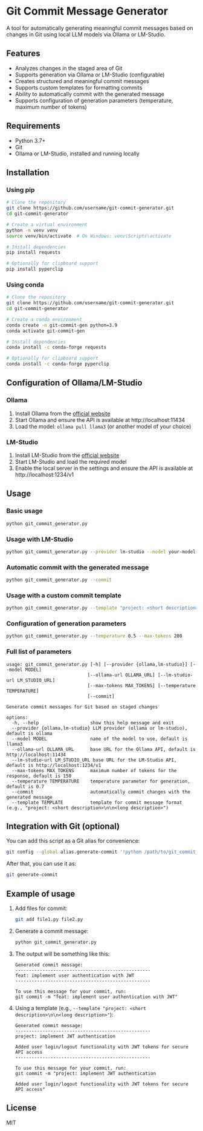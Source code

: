 # Git Commit Message Generator

A tool for automatically generating meaningful commit messages based on changes in Git using local LLM models via Ollama or LM-Studio.

## Features

- Analyzes changes in the staged area of Git
- Supports generation via Ollama or LM-Studio (configurable)
- Creates structured and meaningful commit messages
- Supports custom templates for formatting commits
- Ability to automatically commit with the generated message
- Supports configuration of generation parameters (temperature, maximum number of tokens)

## Requirements

- Python 3.7+
- Git
- Ollama or LM-Studio, installed and running locally

## Installation

### Using pip

```bash
# Clone the repository
git clone https://github.com/username/git-commit-generator.git
cd git-commit-generator

# Create a virtual environment
python -m venv venv
source venv/bin/activate  # On Windows: venv\Scripts\activate

# Install dependencies
pip install requests

# Optionally for clipboard support
pip install pyperclip
```

### Using conda

```bash
# Clone the repository
git clone https://github.com/username/git-commit-generator.git
cd git-commit-generator

# Create a conda environment
conda create -n git-commit-gen python=3.9
conda activate git-commit-gen

# Install dependencies
conda install -c conda-forge requests

# Optionally for clipboard support
conda install -c conda-forge pyperclip
```

## Configuration of Ollama/LM-Studio

### Ollama

1. Install Ollama from the [official website](https://ollama.ai)
2. Start Ollama and ensure the API is available at http://localhost:11434
3. Load the model: `ollama pull llama3` (or another model of your choice)

### LM-Studio

1. Install LM-Studio from the [official website](https://lmstudio.ai)
2. Start LM-Studio and load the required model
3. Enable the local server in the settings and ensure the API is available at http://localhost:1234/v1

## Usage

### Basic usage

```bash
python git_commit_generator.py
```

### Usage with LM-Studio

```bash
python git_commit_generator.py --provider lm-studio --model your-model-name
```

### Automatic commit with the generated message

```bash
python git_commit_generator.py --commit
```

### Usage with a custom commit template

```bash
python git_commit_generator.py --template "project: <short description>\n\n<long description>"
```

### Configuration of generation parameters

```bash
python git_commit_generator.py --temperature 0.5 --max-tokens 200
```

### Full list of parameters

```
usage: git_commit_generator.py [-h] [--provider {ollama,lm-studio}] [--model MODEL]
                              [--ollama-url OLLAMA_URL] [--lm-studio-url LM_STUDIO_URL]
                              [--max-tokens MAX_TOKENS] [--temperature TEMPERATURE]
                              [--commit]

Generate commit messages for Git based on staged changes

options:
  -h, --help                   show this help message and exit
  --provider {ollama,lm-studio} LLM provider (ollama or lm-studio), default is ollama
  --model MODEL                name of the model to use, default is llama3
  --ollama-url OLLAMA_URL      base URL for the Ollama API, default is http://localhost:11434
  --lm-studio-url LM_STUDIO_URL base URL for the LM-Studio API, default is http://localhost:1234/v1
  --max-tokens MAX_TOKENS      maximum number of tokens for the response, default is 150
  --temperature TEMPERATURE    temperature parameter for generation, default is 0.7
  --commit                     automatically commit changes with the generated message
  --template TEMPLATE          template for commit message format (e.g., "project: <short description>\n\n<long description>")
```

## Integration with Git (optional)

You can add this script as a Git alias for convenience:

```bash
git config --global alias.generate-commit '!python /path/to/git_commit_generator.py'
```

After that, you can use it as:

```bash
git generate-commit
```

## Example of usage

1. Add files for commit:
   ```bash
   git add file1.py file2.py
   ```

2. Generate a commit message:
   ```bash
   python git_commit_generator.py
   ```

3. The output will be something like this:
   ```
   Generated commit message:
   --------------------------------------------------
   feat: implement user authentication with JWT
   --------------------------------------------------

   To use this message for your commit, run:
   git commit -m "feat: implement user authentication with JWT"
   ```

4. Using a template (e.g., `--template "project: <short description>\n\n<long description>"`):
   ```
   Generated commit message:
   --------------------------------------------------
   project: implement JWT authentication
   
   Added user login/logout functionality with JWT tokens for secure API access
   --------------------------------------------------

   To use this message for your commit, run:
   git commit -m "project: implement JWT authentication

   Added user login/logout functionality with JWT tokens for secure API access"
   ```

## License

MIT
